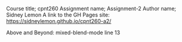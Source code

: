   Course title; cpnt260
  Assignment name; Assignment-2
  Author name; Sidney Lemon
  A link to the GH Pages site:  https://sidneylemon.github.io/cpnt260-a2/

  Above and Beyond:
  mixed-blend-mode
  line 13
